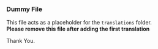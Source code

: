 ### Dummy File

This file acts as a placeholder for the `translations` folder. <br>
**Please remove this file after adding the first translation**

Thank You.
